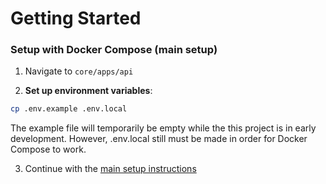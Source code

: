 # Getting Started

### Setup with Docker Compose (main setup)
1. Navigate to `core/apps/api`

2. **Set up environment variables**:
``` bash
cp .env.example .env.local
```

The example file will temporarily be empty while the this project is in early development. However, .env.local still must be made in order for Docker Compose to work.

3. Continue with the [main setup instructions](../getting-started.md)

